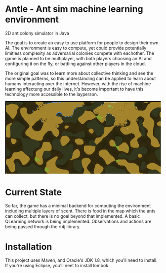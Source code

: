 # Antle - Ant sim machine learning environment
2D ant colony simulator in Java

The goal is to create an easy to use platform for people to design their own AI. The environment is easy to compute, yet could provide potentially limitless complexity as adversarial colonies compete with eachother. The game is planned to be multiplayer, with both players choosing an AI and configuring it on the fly, or battling against other players in the cloud.

The original goal was to learn more about collective thinking and see the more simple patterns, so this understanding can be applied to learn about humans interacting over the internet. However, with the rise of machine learning affectung our daily lives, it's become important to have this technology more accessible to the layperson.

![Early screenshot of the merged scent map](/Antle/screenshots/13.png?raw=true)

# Current State
So far, the game has a minimal backend for computing the environment including multiple layers of scent. There is food in the map which the ants can collect, but there is no goal beyond that implemented. A basic QLearning network is being implemented. Observations and actions are being passed through the rl4j library.

# Installation
This project uses Maven, and Oracle's JDK 1.8, which you'll need to install. If you're using Eclipse, you'll neet to install lombok.

